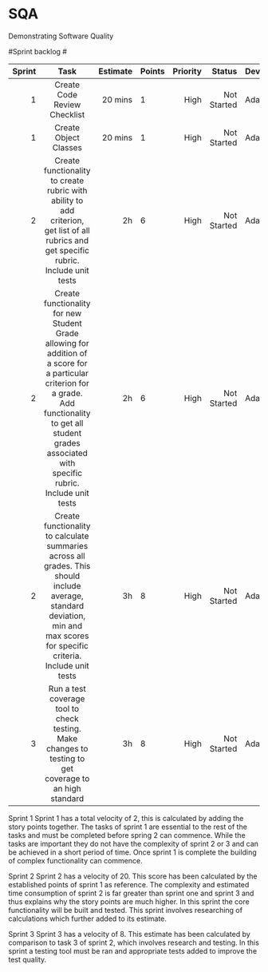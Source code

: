 # SQA
Demonstrating Software Quality

#Sprint backlog #

| Sprint 	|                                                                                                         Task                                                                                                        	| Estimate 	| Points 	| Priority 	|      Status 	| Developer 	|
|-------:	|:-------------------------------------------------------------------------------------------------------------------------------------------------------------------------------------------------------------------:	|---------:	|--------	|---------:	|------------:	|-----------	|
|    1   	| Create Code Review Checklist                                                                                                                                                                                        	|  20 mins 	| 1      	|   High   	| Not Started 	| Adam      	|
|    1   	| Create Object Classes                                                                                                                                                                                               	|  20 mins 	| 1      	|   High   	| Not Started 	| Adam      	|
|    2   	| Create functionality to create rubric with ability to add criterion, get list of all rubrics and get specific rubric. Include unit tests                                                                            	|    2h    	| 6      	|   High   	| Not Started 	| Adam      	|
|    2   	| Create functionality for new Student Grade allowing for addition of a score for a particular criterion for a grade. Add functionality to get all student grades associated with specific rubric. Include unit tests 	|    2h    	| 6      	|   High   	| Not Started 	| Adam      	|
|    2   	| Create functionality to calculate summaries across all grades. This should include average, standard deviation, min and max scores for specific criteria. Include unit tests                                       	|    3h    	| 8      	|   High   	| Not Started 	| Adam      	|
|    3   	| Run a test coverage tool to check testing. Make changes to testing to get coverage to an high standard                                                                                                              	|    3h    	| 8      	|   High   	| Not Started 	| Adam      	|

Sprint 1
Sprint 1 has a total velocity of 2, this is calculated by adding the story points together. The tasks of sprint 1 are essential to the rest of the tasks and must be completed before spring 2 can commence. While the tasks are important they do not have the complexity of sprint 2 or 3 and can be achieved in a short period of time. Once sprint 1 is complete the building of complex functionality can commence.

Sprint 2
Sprint 2 has a velocity of 20. This score has been calculated by the established points of sprint 1 as reference. The complexity and estimated time consumption of sprint 2 is far greater than sprint one and sprint 3 and thus explains why the story points are much higher. In this sprint the core functionality will be built and tested. This sprint involves researching of calculations which further added to its estimate.

Sprint 3
Sprint 3 has a velocity of 8. This estimate has been calculated by comparison to task 3 of sprint 2, which involves research and testing. In this sprint a testing tool must be ran and appropriate tests added to improve the test quality. 